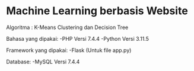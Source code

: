 # Machine Learning berbasis Website
Algoritma : K-Means Clustering dan Decision Tree

Bahasa yang dipakai:
-PHP Versi 7.4.4
-Python Versi 3.11.5

Framework yang dipakai:
-Flask (Untuk file app.py)

Database:
-MySQL Versi 7.4.4
